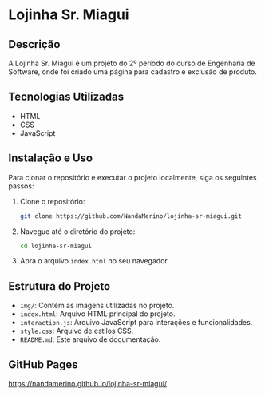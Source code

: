 # Lojinha Sr. Miagui

## Descrição

A Lojinha Sr. Miagui é um projeto do 2º período do curso de Engenharia de Software, onde foi criado uma página para cadastro e exclusão de produto. 

## Tecnologias Utilizadas

- HTML
- CSS
- JavaScript

## Instalação e Uso

Para clonar o repositório e executar o projeto localmente, siga os seguintes passos:

1. Clone o repositório:
   ```bash
   git clone https://github.com/NandaMerino/lojinha-sr-miagui.git
   ```

2. Navegue até o diretório do projeto:
   ```bash
   cd lojinha-sr-miagui
   ```
3. Abra o arquivo `index.html` no seu navegador.

## Estrutura do Projeto

- `img/`: Contém as imagens utilizadas no projeto.
- `index.html`: Arquivo HTML principal do projeto.
- `interaction.js`: Arquivo JavaScript para interações e funcionalidades.
- `style.css`: Arquivo de estilos CSS.
- `README.md`: Este arquivo de documentação.

## GitHub Pages
https://nandamerino.github.io/lojinha-sr-miagui/
